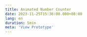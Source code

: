 ```yaml
---
title: Animated Number Counter
date: 2023-11-25T15:36:00.000+08:00
lang: en
duration: 5min
meta: 'View Prototype'
---
```


<Title />

<AnimatedNumberCounter />

